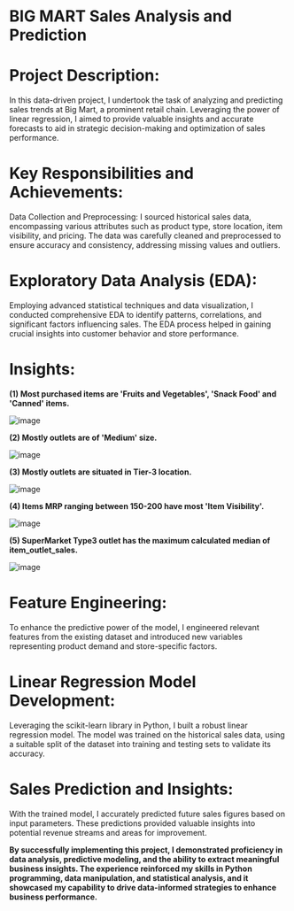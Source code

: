 # BIG MART Sales Analysis and Prediction

# Project Description:
In this data-driven project, I undertook the task of analyzing and predicting sales trends at Big Mart, a prominent retail chain. Leveraging the power of linear regression, I aimed to provide valuable insights and accurate forecasts to aid in strategic decision-making and optimization of sales performance.

# Key Responsibilities and Achievements:
Data Collection and Preprocessing: I sourced historical sales data, encompassing various attributes such as product type, store location, item visibility, and pricing. The data was carefully cleaned and preprocessed to ensure accuracy and consistency, addressing missing values and outliers.

# Exploratory Data Analysis (EDA): 
Employing advanced statistical techniques and data visualization, I conducted comprehensive EDA to identify patterns, correlations, and significant factors influencing sales. The EDA process helped in gaining crucial insights into customer behavior and store performance.

# Insights:

**(1) Most purchased items are 'Fruits and Vegetables', 'Snack Food' and 'Canned' items.**

![image](https://github.com/NishantSuhag02/BIG-MART-Sales-Analysis-and-Prediction/assets/112072807/67cfbc73-2564-4a7f-a6c9-21f002cd5862)


**(2) Mostly outlets are of 'Medium' size.**

![image](https://github.com/NishantSuhag02/BIG-MART-Sales-Analysis-and-Prediction/assets/112072807/e583dd60-5713-40f8-8277-b3f7a168d6e5)


**(3) Mostly outlets are situated in Tier-3 location.**

![image](https://github.com/NishantSuhag02/BIG-MART-Sales-Analysis-and-Prediction/assets/112072807/d17cf00f-1dd3-4439-995d-2326a4b24df4)


**(4) Items MRP ranging between 150-200 have most 'Item Visibility'.**

![image](https://github.com/NishantSuhag02/BIG-MART-Sales-Analysis-and-Prediction/assets/112072807/255ecaea-4072-440c-8a7d-e2cb7c6a5685)


**(5) SuperMarket Type3 outlet has the maximum calculated median of item_outlet_sales.**

![image](https://github.com/NishantSuhag02/BIG-MART-Sales-Analysis-and-Prediction/assets/112072807/bde20a7e-6cfa-4332-bea4-188ba2e9027b)


# Feature Engineering: 
To enhance the predictive power of the model, I engineered relevant features from the existing dataset and introduced new variables representing product demand and store-specific factors.

# Linear Regression Model Development: 
Leveraging the scikit-learn library in Python, I built a robust linear regression model. The model was trained on the historical sales data, using a suitable split of the dataset into training and testing sets to validate its accuracy.

# Sales Prediction and Insights: 
With the trained model, I accurately predicted future sales figures based on input parameters. These predictions provided valuable insights into potential revenue streams and areas for improvement.


**By successfully implementing this project, I demonstrated proficiency in data analysis, predictive modeling, and the ability to extract meaningful business insights. The experience reinforced my skills in Python programming, data manipulation, and statistical analysis, and it showcased my capability to drive data-informed strategies to enhance business performance.**
